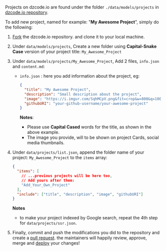 Projects on dzcode.io are found under the folder `./data/models/projects` in [dzcode.io repository](https://github.com/dzcode-io/dzcode.io/tree/main/data/models/projects).

To add new project, named for example: "**My Awesome Project**", simply do the following:

1. [Fork](/Learn/Git_Basics/What_The_Fork) the dzcode.io repository. and clone it to your local machine.

2. Under `data/models/projects`, Create a new folder using **Capital-Snake Case** version of your project title: `My_Awesome_Project`

3. Under `data/models/projects/My_Awesome_Project`, Add 2 files, `info.json` and `content.md`:

   - `info.json` : here you add information about the project, eg:

     ```json
     {
       "title": "My Awesome Project",
       "description": "Small description about the project",
       "image": "https://i.imgur.com/SqhMCpV.png&fit=crop&w=800&q=100",
       "githubURI": "your-github-username/your-awesome-project"
     }
     ```

     **Notes**:

     - Please use **Capital Cased** words for the title, as shown in the above example.
     - The image you provide, will to be shown on project Cards, social media thumbnails.

4. Under `data/projects/list.json`, append the folder name of your project: `My_Awesome_Project` to the `items` array:

   ```json
   {
     "items": [
       // ...previous projects will be here too,
       // Add yours after them:
       "Add_Your_Own_Project"
     ],
     "include": ["title", "description", "image", "githubURI"]
   }
   ```

   **Notes**

   - to make your project indexed by Google search, repeat the 4th step for `data/projects/ssr.json`.

5. Finally, commit and push the modifications you did to the repository and create a [pull request](/learn/git_basics/pull_merge_request). the maintainers will happily review, approve, merge and [deploy](https://github.com/dzcode-io/dzcode.io/releases) your changes!

